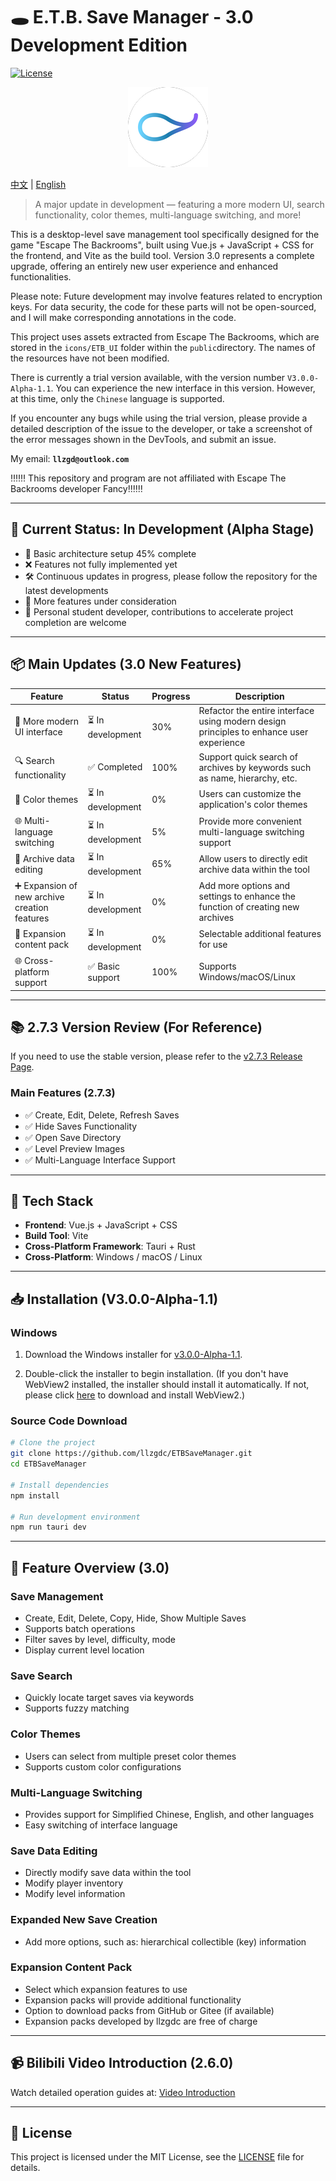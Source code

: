 # 🕳️ E.T.B. Save Manager - 3.0 Development Edition

[![License](https://img.shields.io/badge/License-MIT-blue.svg)](LICENSE)

<p align="center">
  <img src="./src-tauri/icons/128x128.png" alt="icon">
</p>

[中文](./README-CN.md) | [English](#)

> A major update in development — featuring a more modern UI, search functionality, color themes, multi-language switching, and more!

This is a desktop-level save management tool specifically designed for the game "Escape The Backrooms", built using Vue.js + JavaScript + CSS for the frontend, and Vite as the build tool. Version 3.0 represents a complete upgrade, offering an entirely new user experience and enhanced functionalities.

Please note: Future development may involve features related to encryption keys. For data security, the code for these parts will not be open-sourced, and I will make corresponding annotations in the code.

This project uses assets extracted from Escape The Backrooms, which are stored in the `icons/ETB_UI` folder within the `public`directory. The names of the resources have not been modified.

There is currently a trial version available, with the version number `V3.0.0-Alpha-1.1`. You can experience the new interface in this version. However, at this time, only the `Chinese` language is supported.

If you encounter any bugs while using the trial version, please provide a detailed description of the issue to the developer, or take a screenshot of the error messages shown in the DevTools, and submit an issue.

My email: **`llzgd@outlook.com`**

‼️‼️‼️ This repository and program are not affiliated with Escape The Backrooms developer Fancy‼️‼️‼️

---

## 🚧 Current Status: In Development (Alpha Stage)

- 🔵 Basic architecture setup 45% complete
- ❌ Features not fully implemented yet
- 🛠️ Continuous updates in progress, please follow the repository for the latest developments
- 🧐 More features under consideration
- 🤯 Personal student developer, contributions to accelerate project completion are welcome

---

## 📦 Main Updates (3.0 New Features)

| Feature                                       | Status            | Progress | Description                                                                             |
| --------------------------------------------- | ----------------- | -------- | --------------------------------------------------------------------------------------- |
| 🎨 More modern UI interface                   | ⏳ In development | 30%      | Refactor the entire interface using modern design principles to enhance user experience |
| 🔍 Search functionality                       | ✅ Completed      | 100%     | Support quick search of archives by keywords such as name, hierarchy, etc.              |
| 🎨 Color themes                               | ⏳ In development | 0%       | Users can customize the application's color themes                                      |
| 🌐 Multi-language switching                   | ⏳ In development | 5%       | Provide more convenient multi-language switching support                                |
| 💾 Archive data editing                       | ⏳ In development | 65%      | Allow users to directly edit archive data within the tool                               |
| ➕ Expansion of new archive creation features | ⏳ In development | 0%       | Add more options and settings to enhance the function of creating new archives          |
| 📄 Expansion content pack                     | ⏳ In development | 0%       | Selectable additional features for use                                                  |
| 🌐 Cross-platform support                     | ✅ Basic support  | 100%     | Supports Windows/macOS/Linux                                                            |

---

## 📚 2.7.3 Version Review (For Reference)

If you need to use the stable version, please refer to the [v2.7.3 Release Page](https://github.com/llzgdc/ETBSaveManager).

### Main Features (2.7.3)

- ✅ Create, Edit, Delete, Refresh Saves
- ✅ Hide Saves Functionality
- ✅ Open Save Directory
- ✅ Level Preview Images
- ✅ Multi-Language Interface Support

---

## 🧰 Tech Stack

- **Frontend**: Vue.js + JavaScript + CSS
- **Build Tool**: Vite
- **Cross-Platform Framework**: Tauri + Rust
- **Cross-Platform**: Windows / macOS / Linux

---

## 📥 Installation (V3.0.0-Alpha-1.1)

### Windows

1. Download the Windows installer for [v3.0.0-Alpha-1.1](https://github.com/llzgdc/ETBSaveManager/releases/tag/v3.0.0-Alpha-1.1).

2. Double-click the installer to begin installation. (If you don't have WebView2 installed, the installer should install it automatically. If not, please click [here](https://developer.microsoft.com/microsoft-edge/webview2) to download and install WebView2.)

### Source Code Download

```bash
# Clone the project
git clone https://github.com/llzgdc/ETBSaveManager.git
cd ETBSaveManager

# Install dependencies
npm install

# Run development environment
npm run tauri dev
```

---

## 📖 Feature Overview (3.0)

### Save Management

- Create, Edit, Delete, Copy, Hide, Show Multiple Saves
- Supports batch operations
- Filter saves by level, difficulty, mode
- Display current level location

### Save Search

- Quickly locate target saves via keywords
- Supports fuzzy matching

### Color Themes

- Users can select from multiple preset color themes
- Supports custom color configurations

### Multi-Language Switching

- Provides support for Simplified Chinese, English, and other languages
- Easy switching of interface language

### Save Data Editing

- Directly modify save data within the tool
- Modify player inventory
- Modify level information

### Expanded New Save Creation

- Add more options, such as: hierarchical collectible (key) information

### Expansion Content Pack

- Select which expansion features to use
- Expansion packs will provide additional functionality
- Option to download packs from GitHub or Gitee (if available)
- Expansion packs developed by llzgdc are free of charge

---

## 📹 Bilibili Video Introduction (2.6.0)

Watch detailed operation guides at: [Video Introduction](https://www.bilibili.com/video/BV1L3yeYzEfi)

---

## 📄 License

This project is licensed under the MIT License, see the [LICENSE](https://github.com/llzgdc/ETBSaveManager/blob/master/LICENSE) file for details.

